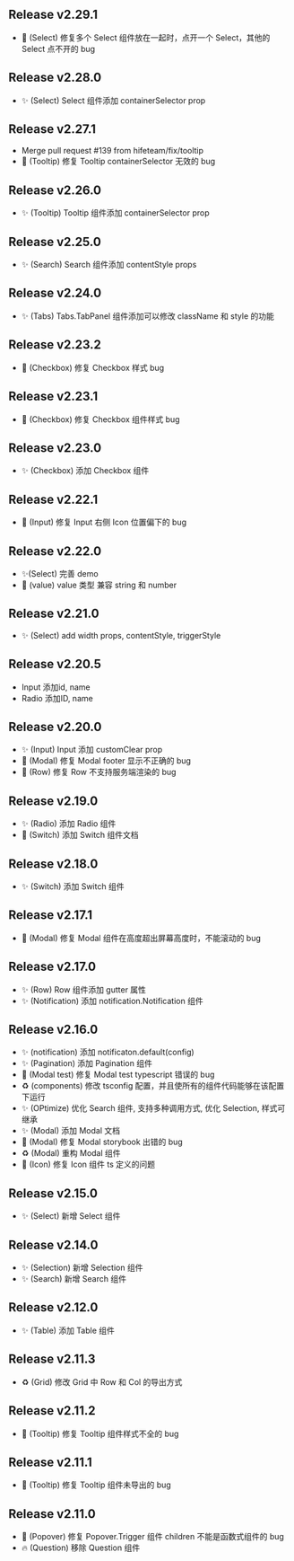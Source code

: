 ## Release v2.29.1
- 🐛 (Select) 修复多个 Select 组件放在一起时，点开一个 Select，其他的 Select 点不开的 bug


## Release v2.28.0
- ✨ (Select) Select 组件添加 containerSelector prop

## Release v2.27.1
- Merge pull request #139 from hifeteam/fix/tooltip
- 🐛 (Tooltip) 修复 Tooltip containerSelector 无效的 bug

## Release v2.26.0
- ✨ (Tooltip) Tooltip 组件添加 containerSelector prop

## Release v2.25.0
- ✨ (Search) Search 组件添加 contentStyle props

## Release v2.24.0
- ✨ (Tabs) Tabs.TabPanel 组件添加可以修改 className 和 style 的功能

## Release v2.23.2
- 🐛 (Checkbox) 修复 Checkbox 样式 bug

## Release v2.23.1
- 🐛 (Checkbox) 修复 Checkbox 组件样式 bug

## Release v2.23.0
- ✨ (Checkbox) 添加 Checkbox 组件

## Release v2.22.1
- 🐛 (Input) 修复 Input 右侧 Icon 位置偏下的 bug

## Release v2.22.0
- ✨(Select) 完善 demo
- 🐛 (value) value 类型 兼容 string 和 number

## Release v2.21.0
- ✨ (Select) add width props, contentStyle, triggerStyle

## Release v2.20.5
- Input 添加id, name
- Radio 添加ID, name

## Release v2.20.0
- ✨ (Input) Input 添加 customClear prop
- 🐛 (Modal) 修复 Modal footer  显示不正确的 bug
- 🐛 (Row) 修复 Row 不支持服务端渲染的 bug

## Release v2.19.0
- ✨ (Radio) 添加 Radio 组件
- 📝 (Switch) 添加 Switch 组件文档

## Release v2.18.0
- ✨ (Switch) 添加 Switch 组件

## Release v2.17.1
- 🐛 (Modal) 修复 Modal 组件在高度超出屏幕高度时，不能滚动的 bug

## Release v2.17.0
- ✨ (Row) Row 组件添加 gutter 属性
- ✨ (Notification) 添加 notification.Notification 组件

## Release v2.16.0
- ✨ (notification) 添加 notificaton.default(config)
- ✨ (Pagination) 添加 Pagination 组件
- 🐛 (Modal test) 修复 Modal test typescript 错误的 bug
- ♻️ (components) 修改 tsconfig 配置，并且使所有的组件代码能够在该配置下运行
- ✨ (OPtimize) 优化 Search 组件, 支持多种调用方式, 优化 Selection, 样式可继承
- ✨ (Modal) 添加 Modal 文档
- 🐛 (Modal) 修复 Modal storybook 出错的 bug
- ♻️ (Modal) 重构 Modal 组件
- 🐛 (Icon) 修复 Icon 组件 ts 定义的问题


## Release v2.15.0
- ✨ (Select) 新增 Select 组件

## Release v2.14.0
- ✨ (Selection) 新增 Selection 组件
- ✨ (Search) 新增 Search 组件

## Release v2.12.0
- ✨ (Table) 添加 Table 组件

## Release v2.11.3
- ♻️ (Grid) 修改 Grid 中 Row 和 Col 的导出方式

## Release v2.11.2
- 🐛 (Tooltip) 修复 Tooltip 组件样式不全的 bug

## Release v2.11.1
- 🐛 (Tooltip) 修复 Tooltip 组件未导出的 bug

## Release v2.11.0
- 🐛 (Popover) 修复 Popover.Trigger 组件 children 不能是函数式组件的 bug
- 🔥 (Question) 移除 Question 组件
